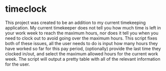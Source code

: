 # timeclock

This project was created to be an addition to my current timekeeping application. My current timekeeper does not tell you how much time is left in your work week to reach the maximum hours, nor does it tell you when you need to clock out to avoid going over the maximum hours. This script fixes both of these issues, all the user needs to do is input how many hours they have worked so far for this pay period, (optionally) provide the last time they clocked in/out, and select the maximum allowed hours for the current work week. The script will output a pretty table with all of the relevant information for the user.
